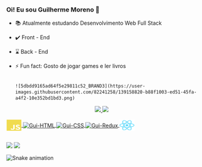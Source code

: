 ### Oi! Eu sou Guilherme Moreno 👋

- 📚 Atualmente estudando Desenvolvimento Web Full Stack
- ✔️ Front - End
- ⌛ Back - End
- ⚡ Fun fact: Gosto de jogar games e ler livros

                                                                          ![5dbdd9165ad64f5e29811c52_BRAND3](https://user-images.githubusercontent.com/82241258/139158820-b88f1003-ed51-45fa-a4f2-10e352bd1bd3.png)
                
<div align="center">
  <a href="https://github.com/Guilherme-moreno">
  <img height="180em" src="https://github-readme-stats.vercel.app/api?username=Guilherme-moreno&show_icons=true&theme=darklude_all_commits=true&count_private=true"/>
  <img height="180em" src="https://github-readme-stats.vercel.app/api/top-langs/?username=Guilherme-moreno&layout=compact&langs_count=7&theme=darklude"/>
</div>
  <div style="display: inline_block"><br>
  <img align="center" alt="Gui-Js" height="30" width="40" src="https://raw.githubusercontent.com/devicons/devicon/master/icons/javascript/javascript-plain.svg">
  <img align="center" alt="Gui-HTML" height="30" width="40" src="https://img.shields.io/badge/HTML5-E34F26?style=for-the-badge&logo=html5&logoColor=white">
  <img align="center" alt="Gui-CSS" height="30" width="40" src="https://img.shields.io/badge/CSS3-1572B6?style=for-the-badge&logo=css3&logoColor=white">
  <img align="center" alt="Gui-Redux" height="30" width="40" src=	https://img.shields.io/badge/Redux-593D88?style=for-the-badge&logo=redux&logoColor=white"> 
   <img align="center" alt="Gui-React" height="30" width="40" src="https://raw.githubusercontent.com/devicons/devicon/master/icons/react/react-original.svg">
                                                                
</div>
  
  ##
 
  <div>
  <a href = "mailto:guilherme.lmoreno23@gmail.com"><img src="https://img.shields.io/badge/-Gmail-%23333?style=for-the-badge&logo=gmail&logoColor=white" target="_blank"></a>
  <a href="https://www.linkedin.com/in/guilhermelmoreno/" target="_blank"><img src="https://img.shields.io/badge/-LinkedIn-%230077B5?style=for-the-badge&logo=linkedin&logoColor=white" target="_blank"></a> 
  
  ![Snake animation](https://github.com/Guilherme-moreno/Guilherme-moreno/blob/output/github-contribution-grid-snake.svg)
  
  </div>
  
